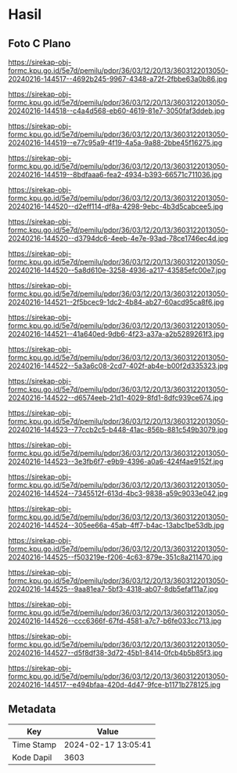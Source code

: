# Hasil

## Foto C Plano

https://sirekap-obj-formc.kpu.go.id/5e7d/pemilu/pdpr/36/03/12/20/13/3603122013050-20240216-144517--4692b245-9967-4348-a72f-2fbbe63a0b86.jpg

https://sirekap-obj-formc.kpu.go.id/5e7d/pemilu/pdpr/36/03/12/20/13/3603122013050-20240216-144518--c4a4d568-eb60-4619-81e7-3050faf3ddeb.jpg

https://sirekap-obj-formc.kpu.go.id/5e7d/pemilu/pdpr/36/03/12/20/13/3603122013050-20240216-144519--e77c95a9-4f19-4a5a-9a88-2bbe45f16275.jpg

https://sirekap-obj-formc.kpu.go.id/5e7d/pemilu/pdpr/36/03/12/20/13/3603122013050-20240216-144519--8bdfaaa6-fea2-4934-b393-66571c711036.jpg

https://sirekap-obj-formc.kpu.go.id/5e7d/pemilu/pdpr/36/03/12/20/13/3603122013050-20240216-144520--d2eff114-df8a-4298-9ebc-4b3d5cabcee5.jpg

https://sirekap-obj-formc.kpu.go.id/5e7d/pemilu/pdpr/36/03/12/20/13/3603122013050-20240216-144520--d3794dc6-4eeb-4e7e-93ad-78ce1746ec4d.jpg

https://sirekap-obj-formc.kpu.go.id/5e7d/pemilu/pdpr/36/03/12/20/13/3603122013050-20240216-144520--5a8d610e-3258-4936-a217-43585efc00e7.jpg

https://sirekap-obj-formc.kpu.go.id/5e7d/pemilu/pdpr/36/03/12/20/13/3603122013050-20240216-144521--2f5bcec9-1dc2-4b84-ab27-60acd95ca8f6.jpg

https://sirekap-obj-formc.kpu.go.id/5e7d/pemilu/pdpr/36/03/12/20/13/3603122013050-20240216-144521--41a640ed-9db6-4f23-a37a-a2b5289261f3.jpg

https://sirekap-obj-formc.kpu.go.id/5e7d/pemilu/pdpr/36/03/12/20/13/3603122013050-20240216-144522--5a3a6c08-2cd7-402f-ab4e-b00f2d335323.jpg

https://sirekap-obj-formc.kpu.go.id/5e7d/pemilu/pdpr/36/03/12/20/13/3603122013050-20240216-144522--d6574eeb-21d1-4029-8fd1-8dfc939ce674.jpg

https://sirekap-obj-formc.kpu.go.id/5e7d/pemilu/pdpr/36/03/12/20/13/3603122013050-20240216-144523--77ccb2c5-b448-41ac-856b-881c549b3079.jpg

https://sirekap-obj-formc.kpu.go.id/5e7d/pemilu/pdpr/36/03/12/20/13/3603122013050-20240216-144523--3e3fb6f7-e9b9-4396-a0a6-424f4ae9152f.jpg

https://sirekap-obj-formc.kpu.go.id/5e7d/pemilu/pdpr/36/03/12/20/13/3603122013050-20240216-144524--7345512f-613d-4bc3-9838-a59c9033e042.jpg

https://sirekap-obj-formc.kpu.go.id/5e7d/pemilu/pdpr/36/03/12/20/13/3603122013050-20240216-144524--305ee66a-45ab-4ff7-b4ac-13abc1be53db.jpg

https://sirekap-obj-formc.kpu.go.id/5e7d/pemilu/pdpr/36/03/12/20/13/3603122013050-20240216-144525--f503219e-f206-4c63-879e-351c8a211470.jpg

https://sirekap-obj-formc.kpu.go.id/5e7d/pemilu/pdpr/36/03/12/20/13/3603122013050-20240216-144525--9aa81ea7-5bf3-4318-ab07-8db5efaf11a7.jpg

https://sirekap-obj-formc.kpu.go.id/5e7d/pemilu/pdpr/36/03/12/20/13/3603122013050-20240216-144526--ccc6366f-67fd-4581-a7c7-b6fe033cc713.jpg

https://sirekap-obj-formc.kpu.go.id/5e7d/pemilu/pdpr/36/03/12/20/13/3603122013050-20240216-144527--d5f8df38-3d72-45b1-8414-0fcb4b5b85f3.jpg

https://sirekap-obj-formc.kpu.go.id/5e7d/pemilu/pdpr/36/03/12/20/13/3603122013050-20240216-144517--e494bfaa-420d-4d47-9fce-b1171b278125.jpg


## Metadata

| Key        | Value               |
| ---------- | ------------------- |
| Time Stamp | 2024-02-17 13:05:41 |
| Kode Dapil | 3603                |



